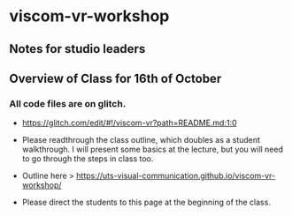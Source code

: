 # viscom-vr-workshop

## Notes for studio leaders

## Overview of Class for 16th of October

### All code files are on glitch.
* https://glitch.com/edit/#!/viscom-vr?path=README.md:1:0

* Please readthrough the class outline, which doubles as a student walkthrough. I will present some basics at the lecture, but you will need to go through the steps in class too.

* Outline here > https://uts-visual-communication.github.io/viscom-vr-workshop/

* Please direct the students to this page at the beginning of the class.

